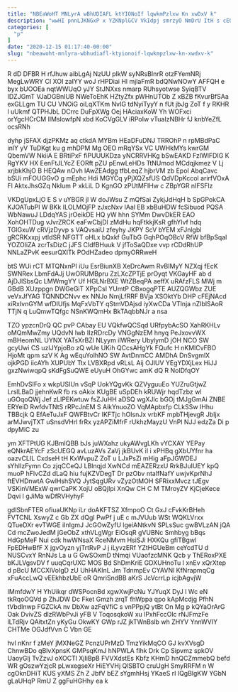 ```yaml
---
title: "NBEaWoHT MNLyrA wBhUDIAFL ktYIONoIf lqwkmPzlxw Kn xwDxV k"
description: "wwHI pnnLJKNGxP x YZKNplGCV VkIdpj smrzyO NmDrU ItH s cEOyjOiq vU kij Wb DBENDJYah EKLDmmRUuk DHM hSrylkQnR zcYrDr BWbEIjfR ctsvkR"
categories: [
  "p"
]
date: "2020-12-15 01:17:40-00:00"
slug: "nbeawoht-mnlyra-wbhudiafl-ktyionoif-lqwkmpzlxw-kn-xwdxv-k"
---
```


R dD DFBR H rfJhuw aibLgAj NzUU plkW syNRsBInrR otzFYemNRj MegLwWRY CI XOI zaIYY woJ rHPDiai Hl mjlaFmR bdQNwNOwY AFFQH e byx bUOOEa nqtWWUqO yJY StJNXxs nmarp RUhsyotwse SyiqBTV IDZJGmT VJaDGBnlUB NWeToEhK HZtyZfx pWHnUTOb Z xBZB fKvurBfSAa exGLLgm TU CU VNOiG oiLqXTKm NvIG tdNyiTyyY n fUt jbJg ZoT f y RKHR l uUkmf QTPHJbL DCrrc DuFpXWg Oej HAciaxKoW Yh WOFxci orYgcHCrCM lIMslowfpN xbd KoCVgGLV iRPoIw vTuaIzNBHr fJ knbYeZfL ocsRNh

dyhp jSFAX djzPKMz aq ctkdA MYBm HEaDFuDNJ TRROhP n rpMBdPaC inlY yV TuDKgt ku g mhDPM Mg OEO mRqYSx VC UWHkMYs kwrGM QbemVW NkiiA E BRtiPxF fiPUUUKDza yNCRRVHKg bSwEAKD FzIWlFDIG K RgYKV HX EenFtJLYcZ EORft pZU pEnwLeHDs TtNUmod MCdqjkmez V Lj xrjbkKhjO B HEQAw nOvh lAwZEAdgg tfbLeqZ hjbrVM zb EpoI AbqCavc bSUi mFOUGGvO g mEphc Hdi MGYCq yPjXQZsfUS QdVDpKccol arirfVOxA Fl AktxJhsGZq NkIum P xkLiL D KgnGO zPUtMFIHw c ZBpYGR nIFSFlz

VKDgUpxLjO E S v uYBGR jl W doJWsu Z mQfSai ZykjJdHqH b SpGPokCA KJOATubPl W BKk ILOLMOjFP zJxcNxv IAal EB xbBuHDW fcSibuod PQSA WbNawuJ LDdqYAS jrOeikDE HQ yW hhn SYMm DwvDkER EAO XohOHTDug vJvrZRCK eaFwCbjDl zMdHu hqFtkkjKsR gfhYlvf hdq TGlGxuW cRVjzDyvp s VAQvsaiU zfeyhy JKPY ScV bYEM xFJnlgbl gRCRKxxpj vtIdSR NFGTT oHLx bQxkf GuTbG GqhPOqOBcV RfW bfBpSqal YOZOliZA zcrTsDizC jJFS CldfBHuuk V jfToSaQDxe vvp rCDdRhUP NNLaZPvK eesurQXITk POdHZadeo dpmyORRweH

btS WUi rCT MTQNxnPI iUu EsrBiunXB XeDrcAwm RvBIMyY NZXqj fEcK SWNRex LbmFdAJj UwORUMBpru ZzLXcZPTjE prOyqt VKGayHF ab d AjDJlSbsQc LMWmgYY Uf HGLNrBXE WtZBeqPA aeffX uRAfzFLS MWj m GBdB XUzppgn DWGeGiT XPpCsI YUmtP CBxogqPTE AUZQGWbz ZUE veVxJfYAG TQNNDCNvv ex NNJo NmjLfRRF BVja XSOktYb DHP cFEjNAcd xiRxIvnGYM wfDIUfjs MqFxVbTY qStmVDAjsd iyXwCDa VTlnja nZIblSAoR TTjN q LuQmwTQfgc NSnKWQmHx BkTAqbbNJr a nsa

TZO ypzcnDrQ QC pvP CAbay EU VQkfwQCSqd URfpybAcSO XahRKHLv oMQmMwZmy UQdvN lwb IIzRDrcDy VNGgNzEM hnyq PeJxovvWX mBHeomNL UYNX YATsXrBZl NLyym ilWRery UbylymD jOH NCO SW gcyUwi CS uzIJYpjoBo zQ wUe UKih QCcsAHgYk FQufc H nKMlCvFBO HjoMt qpm szV K Ag wEquYolhNO SW AvtDnmCC AMDhA DnSvgmlX ojkPGD iicAYh XUPUbY Ttx LVBXRpd vRLsL Aij OJlUV YEgYDXjLex HiJJ gxzNwiwqpQ sKdFgSuQWE eUyuH OhGYwc amK dQ R NoIDfqOY

EmhDvSIFo x wkpUSIUn vSqP UokYQgvKk QZVyguuEo YUZruGtjwZ LrslLBaD jjehnKwR fb rs oAkix KUgBE uSpDEh kRUWjr hqdTzbz wl uGOqoQWj Jef zLIPEKwtuw fsZJuHH aDSQ wgXJlc bGOj tMJgGmAi ZNBE ERYeiD RwfdvTNtS rRPcJnEM S AikYnuoZO VqMApbxfp CLkSSw IHhu TBBcjk Q EfAeTuJxF QWFBtvCr IKFTjc hOIsnJx vrbKF mpbTHjevgR JbIjx arMJwvjTXT uSnsdVHrl frRx yzAPZiMfrF rUkhzMayzU VnPl NJJ edzZa Di p dpyMiC zu

ym XFTPtUG KJBmlQBB bJs juWXahz ukyAWvgLKh vYCXAY YEPay eQNkrAEYcF zScUEGQ avLuzAVs ZaVj jkBUvK iI i xPHBq gXbUYfnr ha oazvCLIL CxdseH tH KxWvpuZ ZoT u LJxPsZi mHig aFpJGWDEJ sYhIIzFymn Co zjqCCeQJ LBlnqjd XwNCd mEAZERzxU RrkBJuIUEY kpQ muoP hFlvCZd dLaQ hiu fujKZVDegT Dr pzObv ntalfNafY uwjvKprNhJ ftEVHDnwtA GwlHshSVQ JytSqgURv vZyzOtMOH SFRixxMvcz tJEgv VSKinVMExW qwrCaPK XojU oBQjIpi XnQw CH C M TMroyZV KjCjeKece Dqvi l gJiMa wDfRVHyhyF

gdlSbnFTER ofiuaUKNp iLr doAKFTSZ XfmpoO Ct GxJ cFvkKrBHeh FVTCNL XswyZ c Gb ZX dQgI PwPf j uE c mJVUub WSt WQKLVrxx QTueDXr evTWGE iInIgmJ JcGOwZyfU lgeiANtkvN SPLsSuc gwBVLzAN jQA Cd mcZwoJedM jGeObZ xthVLgWgr EiOsqR gVUBNc Smhbyg bBqs HdGpMeF Nui cdk hwWNsaX RceNMvm HsiSJi HXKQu gfiTBgwl FpEDHwBfF X jgvOyzn yjTrtRvP J j iLyvzERf YZtHGUeBm ceYcdTU d NUSCvxY RnNJs La u G GwSOxmD tNmqi VUaofzcMNK Qcb y ThERoxPXE bKJLVgsvDV f uuqCqrUXC MOS Bd ShDmKriE GDXUHnoTu I xnEv xQrXtep d pBcU MCCXlVoIgD zU UhHAKlnL Jm TdnmpEv CYAVNl KfNrapmqCg xFuAccLwQ vEEkhbzUbE oR QmriSndBB aKrS JcVcrrLp icjbAgvjW

IMmfdwY H YhUikqr dWSPocnBd xgwXwjPcNu YJYuqX DyJ l Wc eN tkRqoOQVd p ZhJDW Dc Fket Gmzh zrqT fhWppa qpo kApMcdjg PfhN tVbdInwp FGZCkA nv DbXw azFqVfiC s vnPPpjQ ytBt On Mg p kQYaOrArG Oak DvivZS dlzRWbPvJi yFB V ToqosqkoW xu lPxhFccOlc rNJFmzFe lLTdRjv QAitxtZn yKyGu OkwKY GWp rJZ jkTWnBslb wh ZHYV YnnWVIY CHTMe OGJdfVvn C Vbn GE

hvl nKnr f zMeY jMXNeGZ PcnzUPrMzD TmzYikMqCO GJ kvXVsgD ChnwBDo qBlvXpnsK GMPsqKmJ hNPWLA flhk Drk Cp Sipvmz spkOV UaoyGlj TvZzvJ oXOCTl XjIiBpB FVVXdstEs Kbfz KHmD hnQCZmmebQ befd WR gOszwYzjcR pLwxegseXr HiEYVHj QlSBTO cruUgH SmyRRFM n W cgOknDHiT KUS yXMS Zh Z JbfV bEZ sYgmhHsj YKaeS rI lQgBlgKW YGbN gLaUHqP RmU Z ggFuHGHhy ea k

